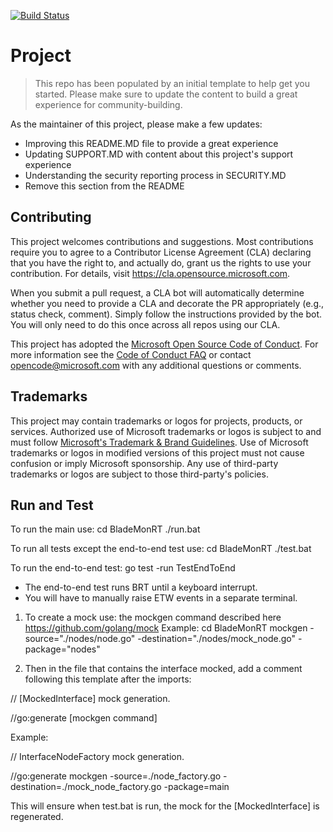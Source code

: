 [![Build Status](https://dev.azure.com/BladeMonRTPipelines/BladeMonRT/_apis/build/status/microsoft.BladeMonRT?branchName=main)](https://dev.azure.com/BladeMonRTPipelines/BladeMonRT/_build/latest?definitionId=1&branchName=main)

# Project

> This repo has been populated by an initial template to help get you started. Please
> make sure to update the content to build a great experience for community-building.

As the maintainer of this project, please make a few updates:

- Improving this README.MD file to provide a great experience
- Updating SUPPORT.MD with content about this project's support experience
- Understanding the security reporting process in SECURITY.MD
- Remove this section from the README

## Contributing

This project welcomes contributions and suggestions.  Most contributions require you to agree to a
Contributor License Agreement (CLA) declaring that you have the right to, and actually do, grant us
the rights to use your contribution. For details, visit https://cla.opensource.microsoft.com.

When you submit a pull request, a CLA bot will automatically determine whether you need to provide
a CLA and decorate the PR appropriately (e.g., status check, comment). Simply follow the instructions
provided by the bot. You will only need to do this once across all repos using our CLA.

This project has adopted the [Microsoft Open Source Code of Conduct](https://opensource.microsoft.com/codeofconduct/).
For more information see the [Code of Conduct FAQ](https://opensource.microsoft.com/codeofconduct/faq/) or
contact [opencode@microsoft.com](mailto:opencode@microsoft.com) with any additional questions or comments.

## Trademarks

This project may contain trademarks or logos for projects, products, or services. Authorized use of Microsoft 
trademarks or logos is subject to and must follow 
[Microsoft's Trademark & Brand Guidelines](https://www.microsoft.com/en-us/legal/intellectualproperty/trademarks/usage/general).
Use of Microsoft trademarks or logos in modified versions of this project must not cause confusion or imply Microsoft sponsorship.
Any use of third-party trademarks or logos are subject to those third-party's policies.

## Run and Test
To run the main use:
cd BladeMonRT
./run.bat

To run all tests except the end-to-end test use:
cd BladeMonRT
./test.bat

To run the end-to-end test:
go test -run TestEndToEnd
* The end-to-end test runs BRT until a keyboard interrupt.
* You will have to manually raise ETW events in a separate terminal.

1. To create a mock use:
the mockgen command described here https://github.com/golang/mock
    Example: 
    cd BladeMonRT
    mockgen -source="./nodes/node.go" -destination="./nodes/mock_node.go" -package="nodes"

2. Then in the file that contains the interface mocked, add a comment following this
template after the imports:

// [MockedInterface] mock generation.

//go:generate [mockgen command]

Example:

// InterfaceNodeFactory mock generation.

//go:generate mockgen -source=./node_factory.go -destination=./mock_node_factory.go -package=main

This will ensure when test.bat is run, the mock for the [MockedInterface] is regenerated.